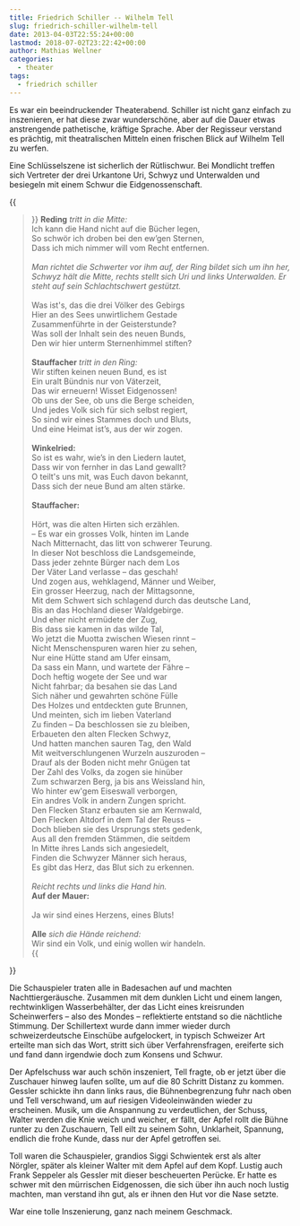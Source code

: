 ```yaml
---
title: Friedrich Schiller -- Wilhelm Tell
slug: friedrich-schiller-wilhelm-tell
date: 2013-04-03T22:55:24+00:00
lastmod: 2018-07-02T23:22:42+00:00
author: Mathias Wellner
categories:
  - theater
tags:
  - friedrich schiller
---
```

Es war ein beeindruckender Theaterabend. Schiller ist nicht ganz einfach zu inszenieren, er hat diese zwar wunderschöne, aber auf die Dauer etwas anstrengende pathetische, kräftige Sprache. Aber der Regisseur verstand es prächtig, mit theatralischen Mitteln einen frischen Blick auf Wilhelm Tell zu werfen. 
<!--more-->

Eine Schlüsselszene ist sicherlich der Rütlischwur. Bei Mondlicht treffen sich Vertreter der drei Urkantone Uri, Schwyz und Unterwalden und besiegeln mit einem Schwur die Eidgenossenschaft. 

{{<blockquote>}}
<strong>Reding</strong> <em>tritt in die Mitte:</em><br>
Ich kann die Hand nicht auf die Bücher legen,<br>
So schwör ich droben bei den ew&#8217;gen Sternen,<br>
Dass ich mich nimmer will vom Recht entfernen.<br>
<br>
<em>Man richtet die Schwerter vor ihm auf, der Ring bildet sich um ihn her, Schwyz hält die Mitte, rechts stellt sich Uri und links Unterwalden. Er steht auf sein Schlachtschwert gestützt.</em><br>
<br>
Was ist's, das die drei Völker des Gebirgs<br>
Hier an des Sees unwirtlichem Gestade<br>
Zusammenführte in der Geisterstunde?<br>
Was soll der Inhalt sein des neuen Bunds,<br>
Den wir hier unterm Sternenhimmel stiften?<br>
<br>
<strong>Stauffacher</strong> <em>tritt in den Ring:</em><br>
Wir stiften keinen neuen Bund, es ist<br>
Ein uralt Bündnis nur von Väterzeit,<br>
Das wir erneuern! Wisset Eidgenossen!<br>
Ob uns der See, ob uns die Berge scheiden,<br>
Und jedes Volk sich für sich selbst regiert,<br>
So sind wir eines Stammes doch und Bluts,<br>
Und eine Heimat ist&#8217;s, aus der wir zogen.<br>
<br>
<strong>Winkelried:</strong><br>
So ist es wahr, wie&#8217;s in den Liedern lautet,<br>
Dass wir von fernher in das Land gewallt?<br>
O teilt's uns mit, was Euch davon bekannt,<br>
Dass sich der neue Bund am alten stärke.<br>
<br>
<strong>Stauffacher:</strong><br>  
Hört, was die alten Hirten sich erzählen.<br>
– Es war ein grosses Volk, hinten im Lande<br>
Nach Mitternacht, das litt von schwerer Teurung.<br>
In dieser Not beschloss die Landsgemeinde,<br>
Dass jeder zehnte Bürger nach dem Los<br>
Der Väter Land verlasse – das geschah!<br>
Und zogen aus, wehklagend, Männer und Weiber,<br>
Ein grosser Heerzug, nach der Mittagsonne,<br>
Mit dem Schwert sich schlagend durch das deutsche Land,<br>
Bis an das Hochland dieser Waldgebirge.<br>
Und eher nicht ermüdete der Zug,<br>
Bis dass sie kamen in das wilde Tal,<br>
Wo jetzt die Muotta zwischen Wiesen rinnt –<br>
Nicht Menschenspuren waren hier zu sehen,<br>
Nur eine Hütte stand am Ufer einsam,<br>
Da sass ein Mann, und wartete der Fähre –<br>
Doch heftig wogete der See und war<br>
Nicht fahrbar; da besahen sie das Land<br>
Sich näher und gewahrten schöne Fülle<br>
Des Holzes und entdeckten gute Brunnen,<br>
Und meinten, sich im lieben Vaterland<br>
Zu finden – Da beschlossen sie zu bleiben,<br>
Erbaueten den alten Flecken Schwyz,<br>
Und hatten manchen sauren Tag, den Wald<br>
Mit weitverschlungenen Wurzeln auszuroden –<br>
Drauf als der Boden nicht mehr Gnügen tat<br>
Der Zahl des Volks, da zogen sie hinüber<br>
Zum schwarzen Berg, ja bis ans Weissland hin,<br>
Wo hinter ew'gem Eiseswall verborgen,<br>
Ein andres Volk in andern Zungen spricht.<br>
Den Flecken Stanz erbauten sie am Kernwald,<br>
Den Flecken Altdorf in dem Tal der Reuss –<br>
Doch blieben sie des Ursprungs stets gedenk,<br>
Aus all den fremden Stämmen, die seitdem<br>
In Mitte ihres Lands sich angesiedelt,<br>
Finden die Schwyzer Männer sich heraus,<br>
Es gibt das Herz, das Blut sich zu erkennen.<br>
<br>
<em>Reicht rechts und links die Hand hin.</em><br>
<strong>Auf der Mauer:</strong><br>  
Ja wir sind eines Herzens, eines Bluts!<br>
<br> 
<strong>Alle</strong> <em>sich die Hände reichend:</em><br>
Wir sind ein Volk, und einig wollen wir handeln.<br>
{{</blockquote>}}

Die Schauspieler traten alle in Badesachen auf und machten Nachttiergeräusche. Zusammen mit dem dunklen Licht und einem langen, rechtwinkligen Wasserbehälter, der das Licht eines kreisrunden Scheinwerfers &ndash; also des Mondes &ndash; reflektierte entstand so die nächtliche Stimmung. Der Schillertext wurde dann immer wieder durch schweizerdeutsche Einschübe aufgelockert, in typisch Schweizer Art erteilte man sich das Wort, stritt sich über Verfahrensfragen, ereiferte sich und fand dann irgendwie doch zum Konsens und Schwur. 

Der Apfelschuss war auch schön inszeniert, Tell fragte, ob er jetzt über die Zuschauer hinweg laufen sollte, um auf die 80 Schritt Distanz zu kommen. Gessler schickte ihn dann links raus, die Bühnenbegrenzung fuhr nach oben und Tell verschwand, um auf riesigen Videoleinwänden wieder zu erscheinen. Musik, um die Anspannung zu verdeutlichen, der Schuss, Walter werden die Knie weich und weicher, er fällt, der Apfel rollt die Bühne runter zu den Zuschauern, Tell eilt zu seinem Sohn, Unklarheit, Spannung, endlich die frohe Kunde, dass nur der Apfel getroffen sei. 

Toll waren die Schauspieler, grandios Siggi Schwientek erst als alter Nörgler, später als kleiner Walter mit dem Apfel auf dem Kopf. Lustig auch Frank Seppeler als Gessler mit dieser bescheuerten Perücke. Er hatte es schwer mit den mürrischen Eidgenossen, die sich über ihn auch noch lustig machten, man verstand ihn gut, als er ihnen den Hut vor die Nase setzte. 

War eine tolle Inszenierung, ganz nach meinem Geschmack.